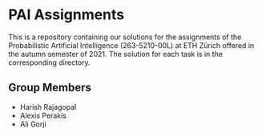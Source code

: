 # PAI Assignments

This is a repository containing our solutions for the assignments of the Probabilistic Artificial Intelligence (263-5210-00L) at ETH Zürich offered in the autumn semester of 2021.
The solution for each task is in the corresponding directory.

## Group Members
* Harish Rajagopal
* Alexis Perakis
* Ali Gorji
